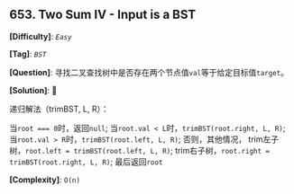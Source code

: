 ## 653. Two Sum IV - Input is a BST

__[Difficulty]__: _`Easy`_

__[Tag]__: _`BST`_

__[Question]__: 寻找二叉查找树中是否存在两个节点值`val`等于给定目标值`target`。

__[Solution]__: 

递归解法（trimBST, L, R）：

当`root === 0`时，返回`null`;
当`root.val < L`时，`trimBST(root.right, L, R)`;
当`root.val > R`时，`trimBST(root.left, L, R)`;
否则，其他情况，
trim左子树，`root.left = trimBST(root.left, L, R)`;
trim右子树，`root.right = trimBST(root.right, L, R)`;
最后返回`root`

__[Complexity]__: `O(n)`
